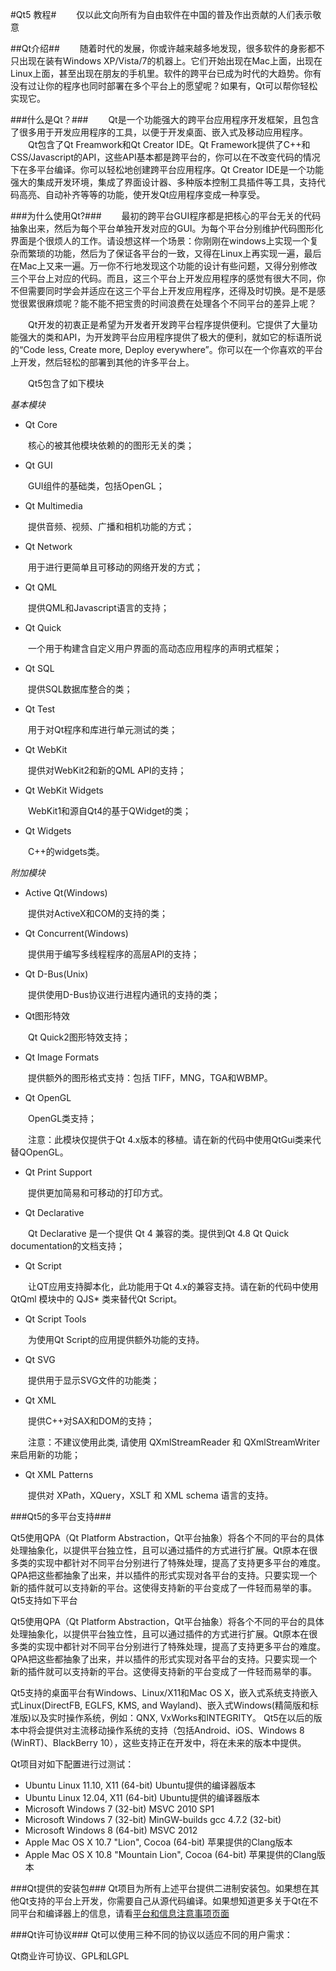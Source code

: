 #Qt5 教程#
　　仅以此文向所有为自由软件在中国的普及作出贡献的人们表示敬意

##Qt介绍##
　　随着时代的发展，你或许越来越多地发现，很多软件的身影都不只出现在装有Windows XP/Vista/7的机器上。它们开始出现在Mac上面，出现在Linux上面，甚至出现在朋友的手机里。软件的跨平台已成为时代的大趋势。你有没有过让你的程序也同时部署在多个平台上的愿望呢？如果有，Qt可以帮你轻松实现它。

###什么是Qt？###
　　Qt是一个功能强大的跨平台应用程序开发框架，且包含了很多用于开发应用程序的工具，以便于开发桌面、嵌入式及移动应用程序。
　　Qt包含了Qt Freamwork和Qt Creator IDE。Qt Framework提供了C++和CSS/Javascript的API，这些API基本都是跨平台的，你可以在不改变代码的情况下在多平台编译。你可以轻松地创建跨平台应用程序。Qt Creator IDE是一个功能强大的集成开发环境，集成了界面设计器、多种版本控制工具插件等工具，支持代码高亮、自动补齐等等的功能，使开发Qt应用程序变成一种享受。

###为什么使用Qt?###
　　最初的跨平台GUI程序都是把核心的平台无关的代码抽象出来，然后为每个平台单独开发对应的GUI。为每个平台分别维护代码图形化界面是个很烦人的工作。请设想这样一个场景：你刚刚在windows上实现一个复杂而繁琐的功能，然后为了保证各平台的一致，又得在Linux上再实现一遍，最后在Mac上又来一遍。万一你不行地发现这个功能的设计有些问题，又得分别修改三个平台上对应的代码。而且，这三个平台上开发应用程序的感觉有很大不同，你不但需要同时学会并适应在这三个平台上开发应用程序，还得及时切换。是不是感觉很累很麻烦呢？能不能不把宝贵的时间浪费在处理各个不同平台的差异上呢？

　　Qt开发的初衷正是希望为开发者开发跨平台程序提供便利。它提供了大量功能强大的类和API，为开发跨平台应用程序提供了极大的便利，就如它的标语所说的“Code less, Create more, Deploy everywhere”。你可以在一个你喜欢的平台上开发，然后轻松的部署到其他的许多平台上。

　　Qt5包含了如下模块

*基本模块*

+   Qt Core

　　核心的被其他模块依赖的的图形无关的类；
+   Qt GUI

　　GUI组件的基础类，包括OpenGL；
+   Qt Multimedia

　　提供音频、视频、广播和相机功能的方式；
+   Qt Network

　　用于进行更简单且可移动的网络开发的方式；
+   Qt QML

　　提供QML和Javascript语言的支持；
+   Qt Quick

　　一个用于构建含自定义用户界面的高动态应用程序的声明式框架；
+   Qt SQL

　　提供SQL数据库整合的类；
+   Qt Test

　　用于对Qt程序和库进行单元测试的类；
+   Qt WebKit

　　提供对WebKit2和新的QML API的支持；
+   Qt WebKit Widgets

　　WebKit1和源自Qt4的基于QWidget的类；
+   Qt Widgets

　　C++的widgets类。

*附加模块*

+   Active Qt(Windows)

　　提供对ActiveX和COM的支持的类；
+   Qt Concurrent(Windows)

　　提供用于编写多线程程序的高层API的支持；
+   Qt D-Bus(Unix)

　　提供使用D-Bus协议进行进程内通讯的支持的类；
+   Qt图形特效

　　Qt Quick2图形特效支持；
+   Qt Image Formats

　　提供额外的图形格式支持：包括 TIFF，MNG，TGA和WBMP。
+   Qt OpenGL

　　OpenGL类支持；

　　注意：此模块仅提供于Qt 4.x版本的移植。请在新的代码中使用QtGui类来代替QOpenGL。
+   Qt Print Support

　　提供更加简易和可移动的打印方式。
+   Qt Declarative

　　Qt Declarative 是一个提供 Qt 4 兼容的类。提供到Qt 4.8 Qt Quick documentation的文档支持；
+   Qt Script

　　让QT应用支持脚本化，此功能用于Qt 4.x的兼容支持。请在新的代码中使用 QtQml 模块中的 QJS* 类来替代Qt Script。
+   Qt Script Tools

　　为使用Qt Script的应用提供额外功能的支持。
+   Qt SVG

　　提供用于显示SVG文件的功能类；
+   Qt XML

　　提供C++对SAX和DOM的支持；

　　注意：不建议使用此类, 请使用 QXmlStreamReader 和 QXmlStreamWriter 来启用新的功能；

+   Qt XML Patterns

　　提供对 XPath，XQuery，XSLT 和 XML schema 语言的支持。

###Qt5的多平台支持###

Qt5使用QPA（Qt Platform Abstraction，Qt平台抽象）将各个不同的平台的具体处理抽象化，以提供平台独立性，且可以通过插件的方式进行扩展。Qt原本在很多类的实现中都针对不同平台分别进行了特殊处理，提高了支持更多平台的难度。QPA把这些都抽象了出来，并以插件的形式实现对各平台的支持。只要实现一个新的插件就可以支持新的平台。这使得支持新的平台变成了一件轻而易举的事。Qt5支持如下平台

Qt5使用QPA（Qt Platform Abstraction，Qt平台抽象）将各个不同的平台的具体处理抽象化，以提供平台独立性，且可以通过插件的方式进行扩展。Qt原本在很多类的实现中都针对不同平台分别进行了特殊处理，提高了支持更多平台的难度。QPA把这些都抽象了出来，并以插件的形式实现对各平台的支持。只要实现一个新的插件就可以支持新的平台。这使得支持新的平台变成了一件轻而易举的事。

Qt5支持的桌面平台有Windows、Linux/X11和Mac OS X，嵌入式系统支持嵌入式Linux(DirectFB, EGLFS, KMS, and Wayland)、嵌入式Windows(精简版和标准版)以及实时操作系统，例如：QNX, VxWorks和INTEGRITY。
Qt5在以后的版本中将会提供对主流移动操作系统的支持（包括Android、iOS、Windows 8 (WinRT)、BlackBerry 10），这些支持正在开发中，将在未来的版本中提供。

Qt项目对如下配置进行过测试：

+   Ubuntu Linux 11.10, X11 (64-bit)	Ubuntu提供的编译器版本
+   Ubuntu Linux 12.04, X11 (64-bit)	Ubuntu提供的编译器版本
+   Microsoft Windows 7 (32-bit)	MSVC 2010 SP1
+   Microsoft Windows 7 (32-bit)	MinGW-builds gcc 4.7.2 (32-bit)
+   Microsoft Windows 8 (64-bit)	MSVC 2012
+   Apple Mac OS X 10.7 "Lion", Cocoa (64-bit)	苹果提供的Clang版本
+   Apple Mac OS X 10.8 "Mountain Lion", Cocoa (64-bit)	苹果提供的Clang版本

###Qt提供的安装包###
Qt项目为所有上述平台提供二进制安装包。如果想在其他Qt支持的平台上开发，你需要自己从源代码编译。如果想知道更多关于Qt在不同平台和编译器上的信息，请看[平台和信息注意事项页面](http://qt-project.org/doc/qt-5.0/qtdoc/platform-notes.html)

###Qt许可协议###
Qt可以使用三种不同的协议以适应不同的用户需求：

Qt商业许可协议、GPL和LGPL
